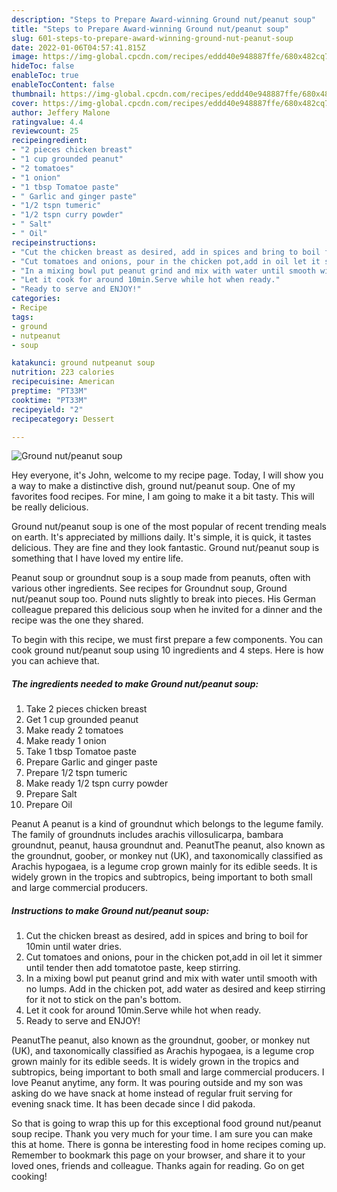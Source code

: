 ```yaml
---
description: "Steps to Prepare Award-winning Ground nut/peanut soup"
title: "Steps to Prepare Award-winning Ground nut/peanut soup"
slug: 601-steps-to-prepare-award-winning-ground-nut-peanut-soup
date: 2022-01-06T04:57:41.815Z
image: https://img-global.cpcdn.com/recipes/eddd40e948887ffe/680x482cq70/ground-nutpeanut-soup-recipe-main-photo.jpg
hideToc: false
enableToc: true
enableTocContent: false
thumbnail: https://img-global.cpcdn.com/recipes/eddd40e948887ffe/680x482cq70/ground-nutpeanut-soup-recipe-main-photo.jpg
cover: https://img-global.cpcdn.com/recipes/eddd40e948887ffe/680x482cq70/ground-nutpeanut-soup-recipe-main-photo.jpg
author: Jeffery Malone
ratingvalue: 4.4
reviewcount: 25
recipeingredient:
- "2 pieces chicken breast"
- "1 cup grounded peanut"
- "2 tomatoes"
- "1 onion"
- "1 tbsp Tomatoe paste"
- " Garlic and ginger paste"
- "1/2 tspn tumeric"
- "1/2 tspn curry powder"
- " Salt"
- " Oil"
recipeinstructions:
- "Cut the chicken breast as desired, add in spices and bring to boil for 10min until water dries."
- "Cut tomatoes and onions, pour in the chicken pot,add in oil let it simmer until tender then add tomatotoe paste, keep stirring."
- "In a mixing bowl put peanut grind and mix with water until smooth with no lumps. Add in the chicken pot, add water as desired and keep stirring for it not to stick on the pan&#39;s bottom."
- "Let it cook for around 10min.Serve while hot when ready."
- "Ready to serve and ENJOY!"
categories:
- Recipe
tags:
- ground
- nutpeanut
- soup

katakunci: ground nutpeanut soup 
nutrition: 223 calories
recipecuisine: American
preptime: "PT33M"
cooktime: "PT33M"
recipeyield: "2"
recipecategory: Dessert

---
```



![Ground nut/peanut soup](https://img-global.cpcdn.com/recipes/eddd40e948887ffe/680x482cq70/ground-nutpeanut-soup-recipe-main-photo.jpg)

Hey everyone, it's John, welcome to my recipe page. Today, I will show you a way to make a distinctive dish, ground nut/peanut soup. One of my favorites food recipes. For mine, I am going to make it a bit tasty. This will be really delicious.

Ground nut/peanut soup is one of the most popular of recent trending meals on earth. It's appreciated by millions daily. It's simple, it is quick, it tastes delicious. They are fine and they look fantastic. Ground nut/peanut soup is something that I have loved my entire life.

Peanut soup or groundnut soup is a soup made from peanuts, often with various other ingredients. See recipes for Groundnut soup, Ground nut/peanut soup too. Pound nuts slightly to break into pieces. His German colleague prepared this delicious soup when he invited for a dinner and the recipe was the one they shared.


To begin with this recipe, we must first prepare a few components. You can cook ground nut/peanut soup using 10 ingredients and 4 steps. Here is how you can achieve that.

<!--inarticleads1-->

##### The ingredients needed to make Ground nut/peanut soup:

1. Take 2 pieces chicken breast
1. Get 1 cup grounded peanut
1. Make ready 2 tomatoes
1. Make ready 1 onion
1. Take 1 tbsp Tomatoe paste
1. Prepare  Garlic and ginger paste
1. Prepare 1/2 tspn tumeric
1. Make ready 1/2 tspn curry powder
1. Prepare  Salt
1. Prepare  Oil


Peanut A peanut is a kind of groundnut which belongs to the legume family. The family of groundnuts includes arachis villosulicarpa, bambara groundnut, peanut, hausa groundnut and. PeanutThe peanut, also known as the groundnut, goober, or monkey nut (UK), and taxonomically classified as Arachis hypogaea, is a legume crop grown mainly for its edible seeds. It is widely grown in the tropics and subtropics, being important to both small and large commercial producers. 

<!--inarticleads2-->

##### Instructions to make Ground nut/peanut soup:

1. Cut the chicken breast as desired, add in spices and bring to boil for 10min until water dries.
1. Cut tomatoes and onions, pour in the chicken pot,add in oil let it simmer until tender then add tomatotoe paste, keep stirring.
1. In a mixing bowl put peanut grind and mix with water until smooth with no lumps. Add in the chicken pot, add water as desired and keep stirring for it not to stick on the pan&#39;s bottom.
1. Let it cook for around 10min.Serve while hot when ready.
1. Ready to serve and ENJOY!

PeanutThe peanut, also known as the groundnut, goober, or monkey nut (UK), and taxonomically classified as Arachis hypogaea, is a legume crop grown mainly for its edible seeds. It is widely grown in the tropics and subtropics, being important to both small and large commercial producers. I love Peanut anytime, any form. It was pouring outside and my son was asking do we have snack at home instead of regular fruit serving for evening snack time. It has been decade since I did pakoda. 

So that is going to wrap this up for this exceptional food ground nut/peanut soup recipe. Thank you very much for your time. I am sure you can make this at home. There is gonna be interesting food in home recipes coming up. Remember to bookmark this page on your browser, and share it to your loved ones, friends and colleague. Thanks again for reading. Go on get cooking!
